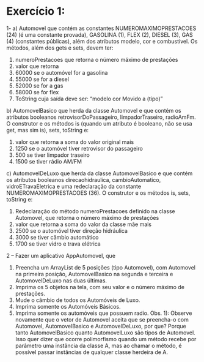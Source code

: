 # Exercício 1:
1-
a) Automovel que contém as constantes NUMEROMAXIMOPRESTACOES (24) (é uma
constante provada), GASOLINA (1), FLEX (2), DIESEL (3), GAS (4) (constantes
públicas), além dos atributos modelo, cor e combustível. Os métodos, além dos
gets e sets, devem ter:
1. numeroPrestacoes que retorna o número máximo de prestações
2. valor que retorna
1. 60000 se o automóvel for a gasolina
2. 55000 se for a diesel
3. 52000 se for a gas
4. 58000 se for flex
3. ToString cuja saída deve ser: “modelo cor Movido a (tipo)”
   
b) AutomovelBasico que herda da classe Automovel e que contém os atributos booleanos
retrovisorDoPassageiro, limpadorTraseiro, radioAmFm. O construtor e os
métodos is (quando um atributo é booleano, não se usa get, mas sim
is), sets, toString e:
1. valor que retorna a soma do valor original mais
1. 1250 se o automóvel tiver retrovisor do passageiro
2. 500 se tiver limpador traseiro
3. 1500 se tiver rádio AM/FM
   
c) AutomovelDeLuxo que herda da classe AutomovelBasico e que contém os
atributos booleanos direcaohidraulica, cambioAutomatico, vidroETravaEletrica e
uma redeclaração da constante NUMEROMAXIMOPRESTACOES (36). O construtor
e os métodos is, sets, toString e:
1. Redeclaração do método numeroPrestacoes definido na classe Automovel, que retorna
o número máximo de prestações
2. valor que retorna a soma do valor da classe mãe mais
1. 2500 se o automóvel tiver direção hidráulica
2. 3000 se tiver câmbio automático
3. 1700 se tiver vidro e trava elétrica

   
2 – Fazer um aplicativo AppAutomovel, que
1. Preencha um ArrayList de 5 posições (tipo Automovel), com Automovel na primeira
posição, AutomovelBasico na segunda e terceira e AutomovelDeLuxo nas duas últimas.
2. Imprima os 5 objetos na tela, com seu valor e o número máximo de prestações.
3. Mude o câmbio de todos os Automóveis de Luxo.
4. Imprima somente os Automóveis Básicos.
5. Imprima somente os automóveis que possuem radio.
Obs. 1): Observe novamente que o vetor de Automovel aceita que se preencha-o
com Automovel, AutomovelBasico e AutomovelDeLuxo, por que?
Porque tanto AutomovelBasico quanto AutomovelLuxo são tipos de Automovel.
Isso quer dizer que ocorre polimorfismo quando um método recebe por parâmetro uma
instância da classe A, mas ao chamar o método, é possível passar instâncias de qualquer
classe herdeira de A.
